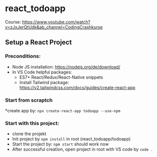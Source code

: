 # react_todoapp
Course: https://www.youtube.com/watch?v=zJxJerQtUdk&ab_channel=CodingCrashkurse


## Setup a React Project

### Preconditions:
 * Node JS installation: https://nodejs.org/de/download/
 * In VS Code helpful packages:
    * ES7+ React/Redux/React-Native snippets
    * Install Tailwind package: https://v2.tailwindcss.com/docs/guides/create-react-app
### Start from scraptch
 *create app by: ```npx create-react-app todoapp --use-npm```
### Start with this project:
 * clone the projekt 
 * Init project by `npm install` in root (react_todoapp/todoapp)
 * Start the project by: `npm start` should work now
 * After successful creation, open project in root with VS code by ```code .```

  